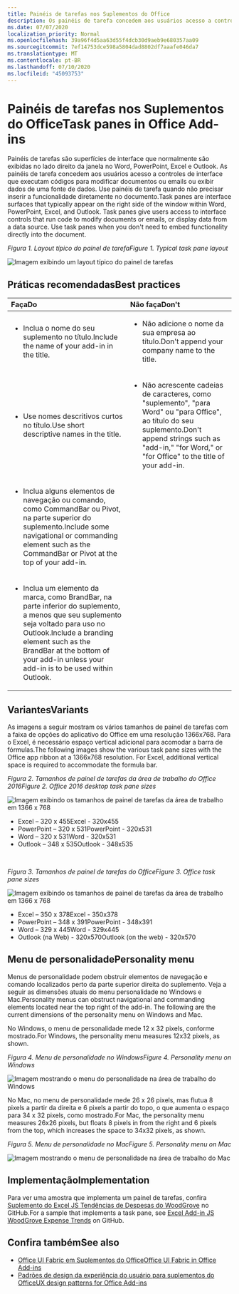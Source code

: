 ```yaml
---
title: Painéis de tarefas nos Suplementos do Office
description: Os painéis de tarefa concedem aos usuários acesso a controles de interface que executam códigos para modificar documentos ou emails ou exibir dados de uma fonte de dados.
ms.date: 07/07/2020
localization_priority: Normal
ms.openlocfilehash: 39a96f4d5aa63d55f4dcb30d9aeb9e680357aa09
ms.sourcegitcommit: 7ef14753dce598a5804dad8802df7aaafe046da7
ms.translationtype: MT
ms.contentlocale: pt-BR
ms.lasthandoff: 07/10/2020
ms.locfileid: "45093753"
---
```

# <a name="task-panes-in-office-add-ins"></a><span data-ttu-id="796ec-103">Painéis de tarefas nos Suplementos do Office</span><span class="sxs-lookup"><span data-stu-id="796ec-103">Task panes in Office Add-ins</span></span>
 
<span data-ttu-id="796ec-p101">Painéis de tarefas são superfícies de interface que normalmente são exibidas no lado direito da janela no Word, PowerPoint, Excel e Outlook. As painéis de tarefa concedem aos usuários acesso a controles de interface que executam códigos para modificar documentos ou emails ou exibir dados de uma fonte de dados. Use painéis de tarefa quando não precisar inserir a funcionalidade diretamente no documento.</span><span class="sxs-lookup"><span data-stu-id="796ec-p101">Task panes are interface surfaces that typically appear on the right side of the window within Word, PowerPoint, Excel, and Outlook. Task panes give users access to interface controls that run code to modify documents or emails, or display data from a data source. Use task panes when you don't need to embed functionality directly into the document.</span></span>

<span data-ttu-id="796ec-107">*Figura 1. Layout típico do painel de tarefa*</span><span class="sxs-lookup"><span data-stu-id="796ec-107">*Figure 1. Typical task pane layout*</span></span>

![Imagem exibindo um layout típico do painel de tarefas](../images/overview-with-app-task-pane.png)

## <a name="best-practices"></a><span data-ttu-id="796ec-109">Práticas recomendadas</span><span class="sxs-lookup"><span data-stu-id="796ec-109">Best practices</span></span>

|<span data-ttu-id="796ec-110">**Faça**</span><span class="sxs-lookup"><span data-stu-id="796ec-110">**Do**</span></span>|<span data-ttu-id="796ec-111">**Não faça**</span><span class="sxs-lookup"><span data-stu-id="796ec-111">**Don't**</span></span>|
|:-----|:--------|
|<ul><li><span data-ttu-id="796ec-112">Inclua o nome do seu suplemento no título.</span><span class="sxs-lookup"><span data-stu-id="796ec-112">Include the name of your add-in in the title.</span></span></li></ul>|<ul><li><span data-ttu-id="796ec-113">Não adicione o nome da sua empresa ao título.</span><span class="sxs-lookup"><span data-stu-id="796ec-113">Don't append your company name to the title.</span></span></li></ul>|
|<ul><li><span data-ttu-id="796ec-114">Use nomes descritivos curtos no título.</span><span class="sxs-lookup"><span data-stu-id="796ec-114">Use short descriptive names in the title.</span></span></li></ul>|<ul><li><span data-ttu-id="796ec-115">Não acrescente cadeias de caracteres, como "suplemento", "para Word" ou "para Office", ao título do seu suplemento.</span><span class="sxs-lookup"><span data-stu-id="796ec-115">Don't append strings such as "add-in," "for Word," or "for Office" to the title of your add-in.</span></span></li></ul>|
|<ul><li><span data-ttu-id="796ec-116">Inclua alguns elementos de navegação ou comando, como CommandBar ou Pivot, na parte superior do suplemento.</span><span class="sxs-lookup"><span data-stu-id="796ec-116">Include some navigational or commanding element such as the CommandBar or Pivot at the top of your add-in.</span></span></li></ul>||
|<ul><li><span data-ttu-id="796ec-117">Inclua um elemento da marca, como BrandBar, na parte inferior do suplemento, a menos que seu suplemento seja voltado para uso no Outlook.</span><span class="sxs-lookup"><span data-stu-id="796ec-117">Include a branding element such as the BrandBar at the bottom of your add-in unless your add-in is to be used within Outlook.</span></span></li></ul>||


## <a name="variants"></a><span data-ttu-id="796ec-118">Variantes</span><span class="sxs-lookup"><span data-stu-id="796ec-118">Variants</span></span>

<span data-ttu-id="796ec-p102">As imagens a seguir mostram os vários tamanhos de painel de tarefas com a faixa de opções do aplicativo do Office em uma resolução 1366x768. Para o Excel, é necessário espaço vertical adicional para acomodar a barra de fórmulas.</span><span class="sxs-lookup"><span data-stu-id="796ec-p102">The following images show the various task pane sizes with the Office app ribbon at a 1366x768 resolution. For Excel, additional vertical space is required to accommodate the formula bar.</span></span>  

<span data-ttu-id="796ec-121">*Figura 2. Tamanhos de painel de tarefas da área de trabalho do Office 2016*</span><span class="sxs-lookup"><span data-stu-id="796ec-121">*Figure 2. Office 2016 desktop task pane sizes*</span></span>

![Imagem exibindo os tamanhos de painel de tarefas da área de trabalho em 1366 x 768](../images/office-2016-taskpane-sizes.png)

- <span data-ttu-id="796ec-123">Excel – 320 x 455</span><span class="sxs-lookup"><span data-stu-id="796ec-123">Excel - 320x455</span></span>
- <span data-ttu-id="796ec-124">PowerPoint – 320 x 531</span><span class="sxs-lookup"><span data-stu-id="796ec-124">PowerPoint - 320x531</span></span>
- <span data-ttu-id="796ec-125">Word – 320 x 531</span><span class="sxs-lookup"><span data-stu-id="796ec-125">Word - 320x531</span></span>
- <span data-ttu-id="796ec-126">Outlook – 348 x 535</span><span class="sxs-lookup"><span data-stu-id="796ec-126">Outlook - 348x535</span></span>

<br/>

<span data-ttu-id="796ec-127">*Figura 3. Tamanhos de painel de tarefas do Office*</span><span class="sxs-lookup"><span data-stu-id="796ec-127">*Figure 3. Office task pane sizes*</span></span>

![Imagem exibindo os tamanhos de painel de tarefas da área de trabalho em 1366 x 768](../images/office-365-taskpane-sizes.png)

- <span data-ttu-id="796ec-129">Excel – 350 x 378</span><span class="sxs-lookup"><span data-stu-id="796ec-129">Excel - 350x378</span></span>
- <span data-ttu-id="796ec-130">PowerPoint – 348 x 391</span><span class="sxs-lookup"><span data-stu-id="796ec-130">PowerPoint - 348x391</span></span>
- <span data-ttu-id="796ec-131">Word – 329 x 445</span><span class="sxs-lookup"><span data-stu-id="796ec-131">Word - 329x445</span></span>
- <span data-ttu-id="796ec-132">Outlook (na Web) - 320x570</span><span class="sxs-lookup"><span data-stu-id="796ec-132">Outlook (on the web) - 320x570</span></span>

## <a name="personality-menu"></a><span data-ttu-id="796ec-133">Menu de personalidade</span><span class="sxs-lookup"><span data-stu-id="796ec-133">Personality menu</span></span>

<span data-ttu-id="796ec-p103">Menus de personalidade podem obstruir elementos de navegação e comando localizados perto da parte superior direita do suplemento. Veja a seguir as dimensões atuais do menu personalidade no Windows e Mac.</span><span class="sxs-lookup"><span data-stu-id="796ec-p103">Personality menus can obstruct navigational and commanding elements located near the top right of the add-in. The following are the current dimensions of the personality menu on Windows and Mac.</span></span>

<span data-ttu-id="796ec-136">No Windows, o menu de personalidade mede 12 x 32 pixels, conforme mostrado.</span><span class="sxs-lookup"><span data-stu-id="796ec-136">For Windows, the personality menu measures 12x32 pixels, as shown.</span></span>

<span data-ttu-id="796ec-137">*Figura 4. Menu de personalidade no Windows*</span><span class="sxs-lookup"><span data-stu-id="796ec-137">*Figure 4. Personality menu on Windows*</span></span>

![Imagem mostrando o menu do personalidade na área de trabalho do Windows](../images/personality-menu-win.png)

<span data-ttu-id="796ec-139">No Mac, no menu de personalidade mede 26 x 26 pixels, mas flutua 8 pixels a partir da direita e 6 pixels a partir do topo, o que aumenta o espaço para 34 x 32 pixels, como mostrado.</span><span class="sxs-lookup"><span data-stu-id="796ec-139">For Mac, the personality menu measures 26x26 pixels, but floats 8 pixels in from the right and 6 pixels from the top, which increases the space to 34x32 pixels, as shown.</span></span>

<span data-ttu-id="796ec-140">*Figura 5. Menu de personalidade no Mac*</span><span class="sxs-lookup"><span data-stu-id="796ec-140">*Figure 5. Personality menu on Mac*</span></span>

![Imagem mostrando o menu de personalidade na área de trabalho do Mac](../images/personality-menu-mac.png)

## <a name="implementation"></a><span data-ttu-id="796ec-142">Implementação</span><span class="sxs-lookup"><span data-stu-id="796ec-142">Implementation</span></span>

<span data-ttu-id="796ec-143">Para ver uma amostra que implementa um painel de tarefas, confira [Suplemento do Excel JS Tendências de Despesas do WoodGrove](https://github.com/OfficeDev/Excel-Add-in-WoodGrove-Expense-Trends) no GitHub.</span><span class="sxs-lookup"><span data-stu-id="796ec-143">For a sample that implements a task pane, see [Excel Add-in JS WoodGrove Expense Trends](https://github.com/OfficeDev/Excel-Add-in-WoodGrove-Expense-Trends) on GitHub.</span></span> 


## <a name="see-also"></a><span data-ttu-id="796ec-144">Confira também</span><span class="sxs-lookup"><span data-stu-id="796ec-144">See also</span></span>

- [<span data-ttu-id="796ec-145">Office UI Fabric em Suplementos do Office</span><span class="sxs-lookup"><span data-stu-id="796ec-145">Office UI Fabric in Office Add-ins</span></span>](office-ui-fabric.md) 
- [<span data-ttu-id="796ec-146">Padrões de design da experiência do usuário para suplementos do Office</span><span class="sxs-lookup"><span data-stu-id="796ec-146">UX design patterns for Office Add-ins</span></span>](../design/ux-design-pattern-templates.md)


